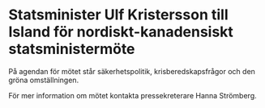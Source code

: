 # Statsminister Ulf Kristersson till Island för nordiskt-kanadensiskt statsministermöte

På agendan för mötet står säkerhetspolitik, krisberedskapsfrågor och den gröna omställningen.

För mer information om mötet kontakta pressekreterare Hanna Strömberg.
